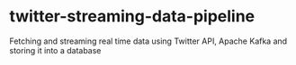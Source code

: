 # twitter-streaming-data-pipeline
Fetching and streaming real time data using Twitter API, Apache Kafka and storing it into a database
